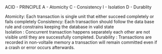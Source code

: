 ACID - PRINCIPLE
A - Atomicity
C - Consistency
I - Isolation
D - Durablity

Atomicity: Each transaction is single unit that either succeed completely
			or fails completely
Consistency: Each transaction should follow the data base rule and 			   	          			  constrains keeping the database in valid state	      
Isolation : Concurrent transaction happens separately each other are not 			visible until they are successfully completed.
Durability : Transactions are recorded in non-voltaile memory a transaction 			 			will remain committed even if a crash or error occurs afterwards. 
			
			